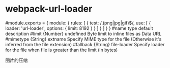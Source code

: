 # webpack-url-loader
#module.exports = {
  module: {
    rules: [
      {
        test: /\.(png|jpg|gif)$/,
        use: [
          {
            loader: 'url-loader',
            options: {
              limit: 8192
            }
          }
        ]
      }
    ]
  }
}
#name	type	default	description
#limit	{Number}	undefined	Byte limit to inline files as Data URL
#mimetype	{String}	extname	Specify MIME type for the file (Otherwise it's inferred from the file extension)
#fallback	{String}	file-loader	Specify loader for the file when file is greater than the limit (in bytes)

图片的压缩
